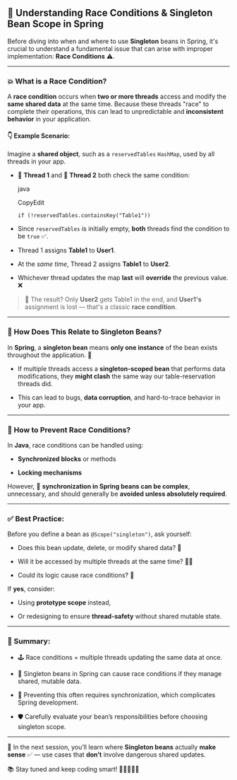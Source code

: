 ## 🧠 **Understanding Race Conditions & Singleton Bean Scope in Spring**

Before diving into when and where to use **Singleton** beans in Spring, it's crucial to understand a fundamental issue that can arise with improper implementation: **Race Conditions** ⚠️.

---

### 💥 What is a Race Condition?

A **race condition** occurs when **two or more threads** access and modify the **same shared data** at the same time. Because these threads "race" to complete their operations, this can lead to unpredictable and **inconsistent behavior** in your application.

#### 👇 Example Scenario:

Imagine a **shared object**, such as a `reservedTables` `HashMap`, used by all threads in your app.

- 👤 **Thread 1** and 👥 **Thread 2** both check the same condition:
    
    java
    
    CopyEdit
    
    `if (!reservedTables.containsKey("Table1"))`
    
- Since `reservedTables` is initially empty, **both** threads find the condition to be `true` ✅.
    
- Thread 1 assigns **Table1** to **User1**.
    
- At the _same time_, Thread 2 assigns **Table1** to **User2**.
    
- Whichever thread updates the map **last** will **override** the previous value. ❌
    

> 📌 The result? Only **User2** gets Table1 in the end, and **User1's** assignment is lost — that's a classic **race condition**.

---

### 🧾 How Does This Relate to Singleton Beans?

In **Spring**, a **singleton bean** means **only one instance** of the bean exists throughout the application. 🚨

- If multiple threads access a **singleton-scoped bean** that performs data modifications, they **might clash** the same way our table-reservation threads did.
    
- This can lead to bugs, **data corruption**, and hard-to-trace behavior in your app.
    

---

### 🔐 How to Prevent Race Conditions?

In **Java**, race conditions can be handled using:

- **Synchronized blocks** or methods
    
- **Locking mechanisms**
    

However, 🧱 **synchronization in Spring beans can be complex**, unnecessary, and should generally be **avoided unless absolutely required**.

---

### ✅ Best Practice:

Before you define a bean as `@Scope("singleton")`, ask yourself:

- Does this bean update, delete, or modify shared data? 🧩
    
- Will it be accessed by multiple threads at the same time? 🧵🧵
    
- Could its logic cause race conditions? 🧠
    

If **yes**, consider:

- Using **prototype scope** instead,
    
- Or redesigning to ensure **thread-safety** without shared mutable state.
    

---

### 🎯 Summary:

- 🕹️ Race conditions = multiple threads updating the same data at once.
    
- 🧨 Singleton beans in Spring can cause race conditions if they manage shared, mutable data.
    
- 🧰 Preventing this often requires synchronization, which complicates Spring development.
    
- 🛡️ Carefully evaluate your bean’s responsibilities before choosing singleton scope.
    

---

🧾 In the next session, you’ll learn where **Singleton beans** actually **make sense** ✅ — use cases that **don’t** involve dangerous shared updates.

📚 Stay tuned and keep coding smart! 👨‍💻👩‍💻✨